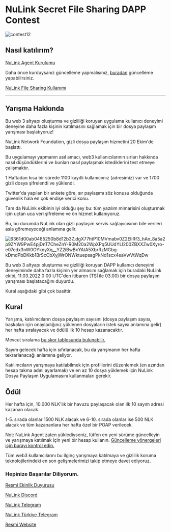 # NuLink Secret File Sharing DAPP Contest

![contest12](https://user-images.githubusercontent.com/107190154/199397779-8fa9a8f8-8712-4a9e-a5b5-02e4c0a60337.png)

## Nasıl katılırım?

[NuLink Agent Kurulumu](https://github.com/brsbrc/Testnetler-ve-Rehberler/blob/main/NuLink/Duyuru/nulink-agent.md)

Daha önce kurduysanız güncelleme yapmalısınız, [buradan](https://github.com/brsbrc/Testnetler-ve-Rehberler/blob/main/NuLink/Duyuru/nulink-agent-update.md) güncelleme yapabilirsiniz.

[NuLink File Sharing Kullanımı](https://github.com/brsbrc/Testnetler-ve-Rehberler/blob/main/NuLink/Duyuru/nulink-file-sharing-dapp.md)

----------------------------------------------------------------------------------------------------------------------------------------------

## Yarışma Hakkında

Bu web 3 altyapı oluşturma ve gizliliği koruyan uygulama kullanıcı deneyimi deneyine daha fazla kişinin katılmasını sağlamak için bir dosya paylaşım yarışması başlatıyoruz!

NuLink Network Foundation, gizli dosya paylaşım hizmetini 20 Ekim'de başlattı. 

Bu uygulamayı yapmanın asıl amacı, web3 kullanıcılarının sırları hakkında nasıl düşündüklerini ve bunları nasıl paylaşmak istediklerini test etmeye çalışmaktır. 

1 Haftadan kısa bir sürede 1100 kayıtlı kullanıcımız (adresimiz) var ve 1700 gizli dosya şifrelendi ve yüklendi. 

Twitter'da yapılan bir ankete göre, sır paylaşımı söz konusu olduğunda güvenlik hala en çok endişe verici konu. 

Tam da NuLink ekibinin iyi olduğu şey bu: tüm yazılım mimarisini oluşturmak için uçtan uca veri şifreleme ve ön hizmet kullanıyoruz. 

Bu, bu durumda NuLink olan gizli paylaşım servis sağlayıcısının bile verileri asla göremeyeceği anlamına gelir.

![6361d00ab0485250b8d12b37_dgX77htP10MVmabv0Z2EIiRf3_hAn_8a5a2p9ZYW9PwE4pjDnT7CheZnY-R0M20a2WpXPq5UUdYLl200ZBXXZw0Xyro-e07edx3nW0OYknyXq__YZ2iBwBxYAtA5XbrRzMGbg-kDmdPbDKkb1BrScCbXyjWrONWktuepsagPkNd1scx4eaVwVtWqDw](https://user-images.githubusercontent.com/107190154/199394626-4632cff5-eebe-49fe-9a02-fd5aba40af0c.jpeg)

Bu web 3 altyapı oluşturma ve gizliliği koruyan DAPP kullanıcı deneyimi deneyiminde daha fazla kişinin yer almasını sağlamak için buradaki NuLink ekibi, 11.03.2022 0:00 UTC'den itibaren (TSİ ile 03.00) bir dosya paylaşım yarışması başlatacağını duyurdu. 

Kural aşağıdaki gibi çok basittir.

## Kural

Yarışma, katılımcıların dosya paylaşım sayısını (dosya paylaşım sayısı, başkaları için onayladığınız yüklenen dosyaların istek sayısı anlamına gelir) her hafta sıralayacak ve ödülü ilk 10 hesap kazanacaktır.

Mevcut sıralama [bu skor tablosunda bulunabilir.](https://filetransfer.nulink.org/ranking-list)

Sayım gelecek hafta için sıfırlanacak, bu da yarışmanın her hafta tekrarlanacağı anlamına geliyor. 

Katılımcıların yarışmaya katılabilmek için profillerini düzenlemek (en azından hesap takma adını ayarlamak) ve en az 10 dosya yüklemek için NuLink Dosya Paylaşım Uygulamasını kullanmaları gerekir.

## Ödül

Her hafta için, 10.000 NLK'lık bir havuzu paylaşacak olan ilk 10 sayım adresi kazanan olacak. 

1-5. sırada olanlar 1500 NLK alacak ve 6-10. sırada olanlar ise 500 NLK alacak ve tüm kazananlara her hafta özel bir POAP verilecek.

Not: NuLink Agent zaten yüklediyseniz, lütfen en yeni sürüme güncelleyin ve yarışmaya katılmak için yeni bir hesap kullanın. [Güncelleme yönergeleri için burayı kontrol edin.](https://github.com/brsbrc/Testnetler-ve-Rehberler/blob/main/NuLink/Duyuru/nulink-agent-update.md)

Tüm web3 kullanıcılarını bu ilginç yarışmaya katılmaya ve gizlilik koruma teknolojilerindeki en son gelişmelerimizi takip etmeye davet ediyoruz.

### Hepinize Başarılar Diliyorum.

[Resmi Ekinlik Duyurusu](https://www.nulink.org/blog-posts/nulink-secret-file-sharing-dapp-contest)

[NuLink Discord](https://discord.gg/TgpKvfVz)

[NuLink Telegram](https://t.me/NuLink2021)

[NuLink Türkiye Telegram](https://t.me/NuLink_Turkey)

[Resmi Website](https://www.nulink.org/)
